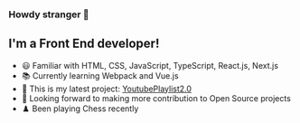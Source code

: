 ### Howdy stranger 👋


## I'm a Front End developer!

- 😃 Familiar with HTML, CSS, JavaScript, TypeScript, React.js, Next.js
- 📚 Currently learning Webpack and Vue.js
- 🎵 This is my latest project: [YoutubePlaylist2.0][ytplaylist]
- 👯 Looking forward to making more contribution to Open Source projects
- ♟️ Been playing Chess recently


[ytplaylist]: https://tzhang-ssr.github.io/youtube-playlist-upgrade/signin
